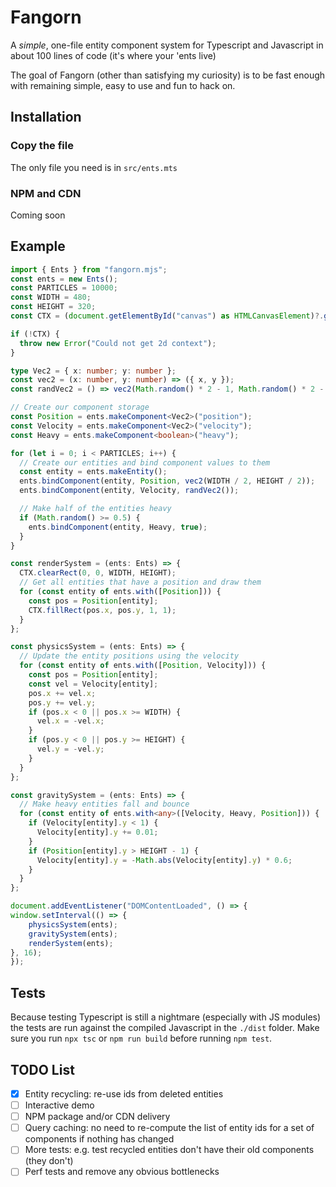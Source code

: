 # Fangorn

A _simple_, one-file entity component system for Typescript and
Javascript in about 100 lines of code (it's where your 'ents live)

The goal of Fangorn (other than satisfying my curiosity) is to be fast enough with remaining simple, easy to use and fun to hack on.

## Installation

### Copy the file
The only file you need is in `src/ents.mts`

### NPM and CDN
Coming soon

## Example

```Typescript
import { Ents } from "fangorn.mjs";
const ents = new Ents();
const PARTICLES = 10000;
const WIDTH = 480;
const HEIGHT = 320;
const CTX = (document.getElementById("canvas") as HTMLCanvasElement)?.getContext("2d");

if (!CTX) {
  throw new Error("Could not get 2d context");
}

type Vec2 = { x: number; y: number };
const vec2 = (x: number, y: number) => ({ x, y });
const randVec2 = () => vec2(Math.random() * 2 - 1, Math.random() * 2 - 1);

// Create our component storage
const Position = ents.makeComponent<Vec2>("position");
const Velocity = ents.makeComponent<Vec2>("velocity");
const Heavy = ents.makeComponent<boolean>("heavy");

for (let i = 0; i < PARTICLES; i++) {
  // Create our entities and bind component values to them
  const entity = ents.makeEntity();
  ents.bindComponent(entity, Position, vec2(WIDTH / 2, HEIGHT / 2));
  ents.bindComponent(entity, Velocity, randVec2());

  // Make half of the entities heavy
  if (Math.random() >= 0.5) {
    ents.bindComponent(entity, Heavy, true);
  }
}

const renderSystem = (ents: Ents) => {
  CTX.clearRect(0, 0, WIDTH, HEIGHT);
  // Get all entities that have a position and draw them
  for (const entity of ents.with([Position])) {
    const pos = Position[entity];
    CTX.fillRect(pos.x, pos.y, 1, 1);
  }
};

const physicsSystem = (ents: Ents) => {
  // Update the entity positions using the velocity
  for (const entity of ents.with([Position, Velocity])) {
    const pos = Position[entity];
    const vel = Velocity[entity];
    pos.x += vel.x;
    pos.y += vel.y;
    if (pos.x < 0 || pos.x >= WIDTH) {
      vel.x = -vel.x;
    }
    if (pos.y < 0 || pos.y >= HEIGHT) {
      vel.y = -vel.y;
    }
  }
};

const gravitySystem = (ents: Ents) => {
  // Make heavy entities fall and bounce
  for (const entity of ents.with<any>([Velocity, Heavy, Position])) {
    if (Velocity[entity].y < 1) {
      Velocity[entity].y += 0.01;
    }
    if (Position[entity].y > HEIGHT - 1) {
      Velocity[entity].y = -Math.abs(Velocity[entity].y) * 0.6;
    }
  }
};

document.addEventListener("DOMContentLoaded", () => {
window.setInterval(() => {
    physicsSystem(ents);
    gravitySystem(ents);
    renderSystem(ents);
}, 16);
});
```

## Tests
Because testing Typescript is still a nightmare (especially with JS modules) the tests are
run against the compiled Javascript in the `./dist` folder. Make
sure you run `npx tsc` or `npm run build` before running `npm test`.

## TODO List

- [x] Entity recycling: re-use ids from deleted entities
- [ ] Interactive demo
- [ ] NPM package and/or CDN delivery
- [ ] Query caching: no need to re-compute the list of entity ids for a set of components if nothing has changed
- [ ] More tests: e.g. test recycled entities don't have their old components (they don't)
- [ ] Perf tests and remove any obvious bottlenecks